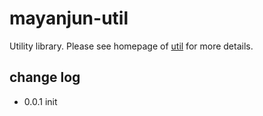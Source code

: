 # mayanjun-util

Utility library. Please see homepage of [util](http://mayanjun.org/util) for more details.

## change log

* 0.0.1
    init

    